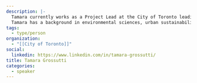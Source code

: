 ```yaml
---
description: |-
  Tamara currently works as a Project Lead at the City of Toronto leading community engagement in climate action. She is passionate about the environment and loves working together with community leaders to make our city a better place.
  Tamara has a background in environmental sciences, urban sustainability, community engagement and policy development and has worked in sustainability consulting, public and academic environmental sectors.
tags:
  - type/person
organization:
  - "[[City of Toronto]]"
social:
  linkedin: https://www.linkedin.com/in/tamara-grossutti/
title: Tamara Grossutti
categories:
  - speaker
---
```

